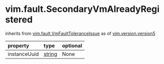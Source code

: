 vim.fault.SecondaryVmAlreadyRegistered
======================================
inherits from [vim.fault.VmFaultToleranceIssue](docs/vim.fault.VmFaultToleranceIssue.md)
as of [vim.version.version5](docs/vim.version.md)

| property | type | optional |
|:---------|:-----|:---------|
| instanceUuid | [string](string.md "string") | None |
